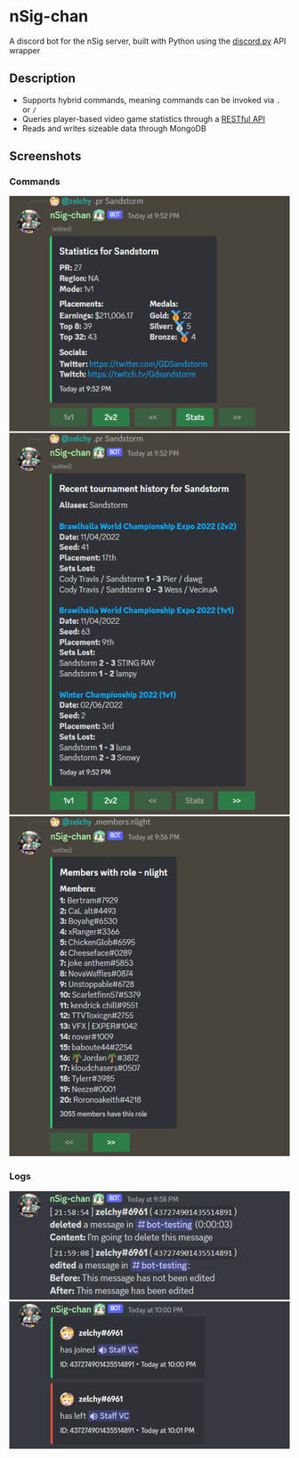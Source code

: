 # nSig-chan 
A discord bot for the nSig server, built with Python using the [discord.py](https://discordpy.readthedocs.io/en/stable/) API wrapper

## Description
- Supports hybrid commands, meaning commands can be invoked via `.` or `/`
- Queries player-based video game statistics through a [RESTful API](https://www.docs.brawltools.com/)
- Reads and writes sizeable data through MongoDB

## Screenshots
### Commands

<img alt="Image of .pr command output" src="./images/PR_1V1.PNG">
<img alt="Image of .pr command output" src="./images/PR_STATS.PNG">
<img alt="Image of .members command output" src="./images/MEMBERS.PNG">

### Logs
<img alt="Image of message logging" src="./images/MESSAGE.PNG">
<img alt="Image of voice logging" src="./images/VOICE.PNG">



